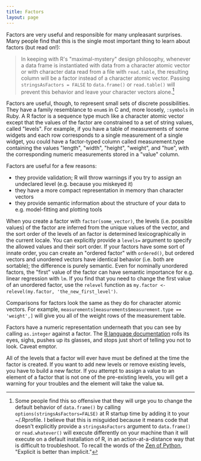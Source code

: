 ```yaml
---
title: Factors
layout: page
---
```

Factors are very useful and responsible for many unpleasant surprises. Many people find that this is the single most important thing to learn about factors (but read on!):

> In keeping with R's "maximal-mystery" design philosophy, whenever a data frame is instantiated with data from a character atomic vector or with character data read from a file with `read.table`, the resulting column will be a factor instead of a character atomic vector. Passing `stringsAsFactors = FALSE` to `data.frame()` or `read.table()` will prevent this behavior and leave your character vectors alone.[^options]

[^options]: Some people find this so offensive that they will urge you to change the default behavior of `data.frame()` by calling `options(stringsAsFactors=FALSE)` at R startup time by adding it to your ~/.Rprofile. I believe that this is misguided because it means code that doesn't explicitly provide a `stringsAsFactors` argument to `data.frame()` or `read.whatever()` will execute differently on your machine than it will execute on a default installation of R, in an action-at-a-distance way that is difficult to troubleshoot. To recall the words of the [Zen of Python](https://www.python.org/dev/peps/pep-0020/), "Explicit is better than implicit."

Factors are useful, though, to represent small sets of discrete possibilities. They have a family resemblance to `enum`s in C and, more loosely, `:symbols` in Ruby. A R factor is a sequence type much like a character atomic vector except that the values of the factor are constrained to a set of string values, called "levels". For example, if you have a table of measurements of some widgets and each row corresponds to a single measurement of a single widget, you could have a factor-typed column called measurement.type containing the values "length", "width", "height", "weight", and "hue", with the corresponding numeric measurements stored in a "value" column.

Factors are useful for a few reasons:

* they provide validation; R will throw warnings if you try to assign an undeclared level (e.g. because you miskeyed it)
* they have a more compact representation in memory than character vectors
* they provide semantic information about the structure of your data to e.g. model-fitting and plotting tools

When you create a factor with `factor(some_vector)`, the levels (i.e. possible values) of the factor are inferred from the unique values of the vector, and the sort order of the levels of an factor is determined lexicographically in the current locale. You can explicitly provide a `levels=` argument to specify the allowed values and their sort order. If your factors have some sort of innate order, you can create an "ordered factor" with `ordered()`, but ordered vectors and unordered vectors have identical behavior (i.e. both are sortable); the difference is purely semantic. Even for nominally unordered factors, the "first" value of the factor can have semantic importance for e.g. linear regression with `lm`. If you find that you need to change the first value of an unordered factor, use the `relevel` function as `my.factor <- relevel(my.factor, 'the_new_first_level')`.

Comparisons for factors look the same as they do for character atomic vectors. For example, `measurements[measurements$measurement.type == 'weight',]` will give you all of the weight rows of the measurement table.

Factors have a numeric representation underneath that you can see by calling `as.integer` against a factor. The [R language documentation](http://cran.r-project.org/doc/manuals/r-release/R-lang.html#Factors) rolls its eyes, sighs, pushes up its glasses, and stops just short of telling you not to look. Caveat emptor.

All of the levels that a factor will ever have must be defined at the time the factor is created. If you want to add new levels or remove existing levels, you have to build a new factor. If you attempt to assign a value to an element of a factor that is not one of the pre-existing levels, you will get a warning for your troubles and the element will take the value `NA`.
